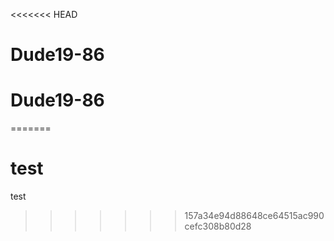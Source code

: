 <<<<<<< HEAD
# Dude19-86
# Dude19-86
=======
# test
test
>>>>>>> 157a34e94d88648ce64515ac990cefc308b80d28
